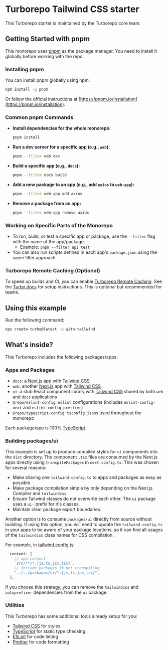 # Turborepo Tailwind CSS starter

This Turborepo starter is maintained by the Turborepo core team.

## Getting Started with pnpm

This monorepo uses [pnpm](https://pnpm.io/) as the package manager. You need to install it globally before working with the repo.

### Installing pnpm

You can install pnpm globally using npm:

```sh
npm install -g pnpm
```

Or follow the official instructions at [https://pnpm.io/installation](https://pnpm.io/installation).

### Common pnpm Commands

- **Install dependencies for the whole monorepo:**
  ```sh
  pnpm install
  ```
- **Run a dev server for a specific app (e.g., `web`):**
  ```sh
  pnpm --filter web dev
  ```
- **Build a specific app (e.g., `docs`):**
  ```sh
  pnpm --filter docs build
  ```
- **Add a new package to an app (e.g., add `axios` to `web-app`):**
  ```sh
  pnpm --filter web-app add axios
  ```
- **Remove a package from an app:**
  ```sh
  pnpm --filter web-app remove axios
  ```

### Working on Specific Parts of the Monorepo

- To run, build, or test a specific app or package, use the `--filter` flag with the name of the app/package.
  - Example: `pnpm --filter api test`
- You can also run scripts defined in each app's `package.json` using the same filter approach.

### Turborepo Remote Caching (Optional)

To speed up builds and CI, you can enable [Turborepo Remote Caching](https://turbo.build/repo/docs/core-concepts/remote-caching). See the [Turbo docs](https://turbo.build/repo/docs/core-concepts/remote-caching) for setup instructions. This is optional but recommended for teams.

## Using this example

Run the following command:

```sh
npx create-turbo@latest -e with-tailwind
```

## What's inside?

This Turborepo includes the following packages/apps:

### Apps and Packages

- `docs`: a [Next.js](https://nextjs.org/) app with [Tailwind CSS](https://tailwindcss.com/)
- `web`: another [Next.js](https://nextjs.org/) app with [Tailwind CSS](https://tailwindcss.com/)
- `ui`: a stub React component library with [Tailwind CSS](https://tailwindcss.com/) shared by both `web` and `docs` applications
- `@repo/eslint-config`: `eslint` configurations (includes `eslint-config-next` and `eslint-config-prettier`)
- `@repo/typescript-config`: `tsconfig.json`s used throughout the monorepo

Each package/app is 100% [TypeScript](https://www.typescriptlang.org/).

### Building packages/ui

This example is set up to produce compiled styles for `ui` components into the `dist` directory. The component `.tsx` files are consumed by the Next.js apps directly using `transpilePackages` in `next.config.ts`. This was chosen for several reasons:

- Make sharing one `tailwind.config.ts` to apps and packages as easy as possible.
- Make package compilation simple by only depending on the Next.js Compiler and `tailwindcss`.
- Ensure Tailwind classes do not overwrite each other. The `ui` package uses a `ui-` prefix for it's classes.
- Maintain clear package export boundaries.

Another option is to consume `packages/ui` directly from source without building. If using this option, you will need to update the `tailwind.config.ts` in your apps to be aware of your package locations, so it can find all usages of the `tailwindcss` class names for CSS compilation.

For example, in [tailwind.config.ts](packages/tailwind-config/tailwind.config.ts):

```js
  content: [
    // app content
    `src/**/*.{js,ts,jsx,tsx}`,
    // include packages if not transpiling
    "../../packages/ui/*.{js,ts,jsx,tsx}",
  ],
```

If you choose this strategy, you can remove the `tailwindcss` and `autoprefixer` dependencies from the `ui` package.

### Utilities

This Turborepo has some additional tools already setup for you:

- [Tailwind CSS](https://tailwindcss.com/) for styles
- [TypeScript](https://www.typescriptlang.org/) for static type checking
- [ESLint](https://eslint.org/) for code linting
- [Prettier](https://prettier.io) for code formatting
